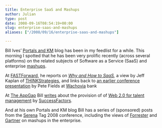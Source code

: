 ```yaml
---
title: Enterprise SaaS and Mashups
author: Julian
type: post
date: 2008-09-16T08:54:19+00:00
slug: enterprise-saas-and-mashups 
aliases: ["/2008/09/16/enterprise-saas-and-mashups"]

---
```

Bill Ives’ [Portals and KM][1] blog has been in my feedlist for a while. This morning I spotted that he has been very prolific recently (across several platforms) on the related subjects of Software as a Service (SaaS) and enterprise [mashups][2].

At [FASTForward][3], he reports on <cite><a href="https://www.fastforwardblog.com/2008/09/10/why-and-how-to-saas-â€“-jeff-kaplan-at-serena-tag/">Why and How to SaaS</a>, </cite>a view by Jeff Kaplan of [THINKStrategies][4], and links back to [an earlier conference presentation][5] by Pete Fields at [Wachovia][6] bank

At [The AppGap][7] Bill [writes][8] about the provision of of [Web 2.0 for talent management][8] by [SuccessFactors][9].

And at his own Portals and KM blog Bill has a series of (sponsored) posts from the [Serena][10] Tag 2008 conference, including the views of [Forrester][11] and [Gartner][12] on mashups in the enterprise.

 [1]: https://billives.typepad.com/portals_and_km/
 [2]: https://en.wikipedia.org/wiki/Mashup_(web_application_hybrid)
 [3]: https://www.fastforwardblog.com/
 [4]: https://www.thinkstrategies.com/
 [5]: https://www.fastforwardblog.com/2008/06/11/enterprise-20-conference-notes-%E2%80%93-pete-fields-of-wachovia-on-what-impresses-senior-executives-on-enterprise-20-and-what-doesn%E2%80%99t-make-much-impact/
 [6]: https://www.wachovia.com/
 [7]: https://www.theappgap.com/
 [8]: https://www.theappgap.com/successfactors-bringing-web-20-to-talent-management.html
 [9]: https://www.successfactors.com/
 [10]: https://www.serena.com/
 [11]: https://billives.typepad.com/portals_and_km/2008/09/blogging-sere-2.html
 [12]: https://billives.typepad.com/portals_and_km/2008/09/blogging-sere-3.html